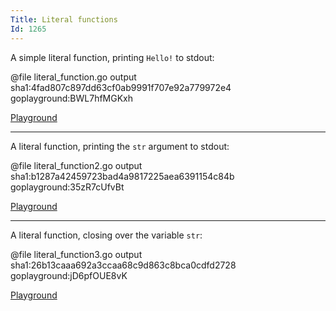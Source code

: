 ```yaml
---
Title: Literal functions
Id: 1265
---
```

A simple literal function, printing `Hello!` to stdout:

@file literal_function.go output sha1:4fad807c897dd63cf0ab9991f707e92a779972e4 goplayground:BWL7hfMGKxh

[Playground](https://play.golang.org/p/upOAwpOaue)

----------

A literal function, printing the `str` argument to stdout:

@file literal_function2.go output sha1:b1287a42459723bad4a9817225aea6391154c84b goplayground:35zR7cUfvBt

[Playground](https://play.golang.org/p/jz-5wpEkY2)

----------

A literal function, closing over the variable `str`:

@file literal_function3.go output sha1:26b13caaa692a3ccaa68c9d863c8bca0cdfd2728 goplayground:jD6pfOUE8vK

[Playground](https://play.golang.org/p/j6ZgyAna7l)
